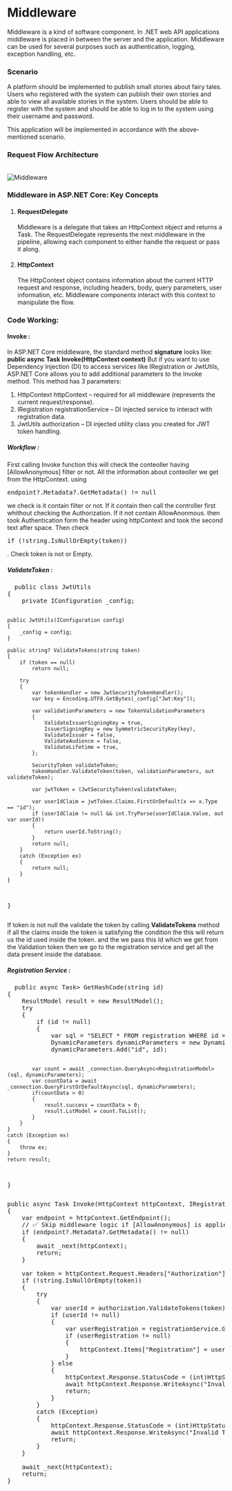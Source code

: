 <h1>Middleware</h1>
Middleware is a kind of software component. In .NET web API applications middleware is placed in between the server and the application. Middleware can be used for several purposes such as authentication, logging, exception handling, etc.

<h3>Scenario</h3>
A platform should be implemented to publish small stories about fairy tales. Users who registered with the system can publish their own stories and able to view all available stories in the system. Users should be able to register with the system and should be able to log in to the system using their username and password.

This application will be implemented in accordance with the above-mentioned scenario.


<h3>Request Flow Architecture</h3>
<br/>
<img src="https://github.com/user-attachments/assets/3ec567d5-c871-4588-b099-05bec55aa13c" alt= "Middleware"/>

<br/>
<h3>Middleware in ASP.NET Core: Key Concepts</h3>
<ol>
  <li>
    <h4>
      RequestDelegate
    </h4>
    <p>Middleware is a delegate that takes an HttpContext object and returns a Task. The RequestDelegate represents the next middleware in the pipeline, allowing each component to either handle the request or pass it along.</p>
  </li>
   <li>
    <h4>
      HttpContext
    </h4>
    <p>The HttpContext object contains information about the current HTTP request and response, including headers, body, query parameters, user information, etc. Middleware components interact with this context to manipulate the flow.</p>
  </li>
</ol>

<h3>Code Working: </h3>


<h4><b>Invoke</b> :</h4> 
In ASP.NET Core middleware, the standard method <b>signature</b> looks like:
<b>public async Task Invoke(HttpContext context)</b>
But if you want to use Dependency Injection (DI) to access services like IRegistration or JwtUtils, ASP.NET Core allows you to add additional parameters to the Invoke method.
This method has 3 parameters:
<ol>
  <li>
    HttpContext httpContext – required for all middleware (represents the current request/response).
  </li>
  <li>
    IRegistration registrationService – DI injected service to interact with registration data.
  </li>
  <li>
    JwtUtils authorization – DI injected utility class you created for JWT token handling.
  </li>
</ol>

<h5>Workflow : </h5>
First calling Invoke function this will check the conteoller having [AllowAnonymous] filter or not. All the information about conteoller we get from the HttpContext.
using <pre>endpoint?.Metadata?.GetMetadata<Microsoft.AspNetCore.Authorization.IAllowAnonymous>() != null</pre> we check is it contain filter or not.
If it contain then call the controller first whithout checking the Authorization.
If it not contain AllowAnonmous. then took Authentication form the header using httpContext and took the second text after space. 
Then check <pre>if (!string.IsNullOrEmpty(token))</pre>. Check token is not or Empty.

<h5>ValidateToken : </h5>
<pre>
  public class JwtUtils
{
    private IConfiguration _config;

    public JwtUtils(IConfiguration config)
    {
        _config = config;
    }

    public string? ValidateTokens(string token)
    {
        if (token == null)
            return null;

        try
        {
            var tokenHandler = new JwtSecurityTokenHandler();
            var key = Encoding.UTF8.GetBytes(_config["Jwt:Key"]);

            var validationParameters = new TokenValidationParameters
            {
                ValidateIssuerSigningKey = true,
                IssuerSigningKey = new SymmetricSecurityKey(key),
                ValidateIssuer = false,
                ValidateAudience = false,
                ValidateLifetime = true,
            };

            SecurityToken validateToken;
            tokenHandler.ValidateToken(token, validationParameters, out validateToken);

            var jwtToken = (JwtSecurityToken)validateToken;

            var userIdClaim = jwtToken.Claims.FirstOrDefault(x => x.Type == "id");
            if (userIdClaim != null && int.TryParse(userIdClaim.Value, out var userId))
            {
                return userId.ToString();
            }
            return null;
        }
        catch (Exception ex)
        {
            return null;
        }
    }
}
</pre>

If token is not null the validate the token by calling <b>ValidateTokens</b> method if all the claims inside the token is satisfying the condition the this will return us the id used inside the token. and the we pass this Id which we get from the Validation token then we go to the registration service and get all the data present inside the database.

<h5>Registration Service : </h5>
<pre>
  public async Task<ResultModel<RegistrationModel>> GetHashCode(string id)
{
    ResultModel<RegistrationModel> result = new ResultModel<RegistrationModel>();
    try
    {
        if (id != null)
        {
            var sql = "SELECT * FROM registration WHERE id = @id";
            DynamicParameters dynamicParameters = new DynamicParameters();
            dynamicParameters.Add("id", id);

            var count = await _connection.QueryAsync<RegistrationModel>(sql, dynamicParameters);
            var countData = await _connection.QueryFirstOrDefaultAsync(sql, dynamicParameters);
            if(countData > 0)
            {
                result.success = countData > 0;
                result.LstModel = count.ToList();
            }
        }
    }
    catch (Exception ex)
    {
        throw ex;
    }
    return result;
}
</pre>


<pre>
public async Task Invoke(HttpContext httpContext, IRegistration registrationService, JwtUtils authorization)
{
    var endpoint = httpContext.GetEndpoint();
    // ✅ Skip middleware logic if [AllowAnonymous] is applied
    if (endpoint?.Metadata?.GetMetadata<Microsoft.AspNetCore.Authorization.IAllowAnonymous>() != null)
    {
        await _next(httpContext);
        return;
    }
    
    var token = httpContext.Request.Headers["Authorization"].FirstOrDefault()?.Split(" ").Last();
    if (!string.IsNullOrEmpty(token))
    {
        try
        {
            var userId = authorization.ValidateTokens(token);
            if (userId != null)
            {
                var userRegistration = registrationService.GetHashCode(userId); // replace with your actual method
                if (userRegistration != null)
                {
                    httpContext.Items["Registration"] = userRegistration;
                }
            } else
            {
                httpContext.Response.StatusCode = (int)HttpStatusCode.Unauthorized;
                await httpContext.Response.WriteAsync("Invalid Token");
                return;
            }
        }
        catch (Exception)
        {
            httpContext.Response.StatusCode = (int)HttpStatusCode.Unauthorized;
            await httpContext.Response.WriteAsync("Invalid Token");
            return;
        }
    }

    await _next(httpContext);
    return;
}</pre>

